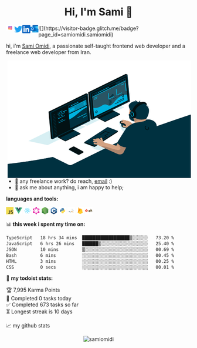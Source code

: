 
<h1 align="center">Hi, I'm Sami 👋</h1>


<a href="https://www.instagram.com/sami.omidi" target="blank">
  <img align="left" alt="sami's Instagram" width="22px" src="https://github.com/Samiomidi/Samiomidi/blob/main/assets/Instagram.svg" />
</a>
<a href="https://twitter.com/sami_omidi" target="blank">
  <img align="left" alt="Sami Omidi | Twitter" width="22px" src="https://github.com/Samiomidi/Samiomidi/blob/main/assets/twitter.svg" />
</a>
<a href="https://linkedin.com/in/samiomidi" target="blank" >
  <img align="left" alt="Abhishek's LinkedIN" width="22px" src="https://github.com/Samiomidi/Samiomidi/blob/main/assets/linkedin.svg" />
</a>
<a href="mailto:samiomidi@hotmail.com" target="blank">
  <img align="left" alt="Abhishek's LinkedIN" width="22px" src="https://github.com/Samiomidi/Samiomidi/blob/main/assets/outlook.svg" />
</a>
![](https://visitor-badge.glitch.me/badge?page_id=samiomidi.samiomidi)

<br />

hi, i'm [Sami Omidi](https://github.com/Samiomidi), a passionate self-taught frontend web developer and a freelance web developer from Iran.



  <img align="right" alt="GIF" src="https://github.com/Samiomidi/Samiomidi/blob/main/assets/code.gif?raw=true" width="500" height="320" />
  
- 💼 any freelance work? do reach, [email](mailto:samiomidi@hotmail.com) :)
- 💬 ask me about anything, i am happy to help;

**languages and tools:**  

<code><img height="20" src="https://raw.githubusercontent.com/github/explore/80688e429a7d4ef2fca1e82350fe8e3517d3494d/topics/javascript/javascript.png"></code>
<code><img height="20" src="https://raw.githubusercontent.com/github/explore/80688e429a7d4ef2fca1e82350fe8e3517d3494d/topics/vue/vue.png"></code>
<code><img height="20" src="https://raw.githubusercontent.com/github/explore/80688e429a7d4ef2fca1e82350fe8e3517d3494d/topics/react/react.png"></code>
<code><img height="20" src="https://raw.githubusercontent.com/github/explore/5c058a388828bb5fde0bcafd4bc867b5bb3f26f3/topics/graphql/graphql.png"></code>
<code><img height="20" src="https://raw.githubusercontent.com/github/explore/80688e429a7d4ef2fca1e82350fe8e3517d3494d/topics/nodejs/nodejs.png"></code>
<code><img height="20" src="https://raw.githubusercontent.com/github/explore/80688e429a7d4ef2fca1e82350fe8e3517d3494d/topics/cpp/cpp.png"></code>
<code><img height="20" src="https://raw.githubusercontent.com/github/explore/80688e429a7d4ef2fca1e82350fe8e3517d3494d/topics/python/python.png"></code>
<code><img height="20" src="https://raw.githubusercontent.com/github/explore/80688e429a7d4ef2fca1e82350fe8e3517d3494d/topics/mysql/mysql.png"></code>
<code><img height="20" src="https://raw.githubusercontent.com/github/explore/80688e429a7d4ef2fca1e82350fe8e3517d3494d/topics/firebase/firebase.png"></code>
<code><img height="20" src="https://raw.githubusercontent.com/github/explore/80688e429a7d4ef2fca1e82350fe8e3517d3494d/topics/git/git.png"></code>

📊 **this week i spent my time on:**
<!--START_SECTION:waka-->

```text
TypeScript   18 hrs 34 mins  ██████████████████▒░░░░░░   73.20 %
JavaScript   6 hrs 26 mins   ██████▒░░░░░░░░░░░░░░░░░░   25.40 %
JSON         10 mins         ▒░░░░░░░░░░░░░░░░░░░░░░░░   00.69 %
Bash         6 mins          ░░░░░░░░░░░░░░░░░░░░░░░░░   00.45 %
HTML         3 mins          ░░░░░░░░░░░░░░░░░░░░░░░░░   00.25 %
CSS          0 secs          ░░░░░░░░░░░░░░░░░░░░░░░░░   00.01 %
```

<!--END_SECTION:waka-->


🚧 **my todoist stats:**
<!-- TODO-IST:START -->
🏆  7,995 Karma Points           
🌸  Completed 0 tasks today           
✅  Completed 673 tasks so far           
⏳  Longest streak is 10 days
<!-- TODO-IST:END -->


📈 my github stats

<p align="center"> <img src="https://github-readme-stats.vercel.app/api?username=samiomidi&show_icons=true&theme=gotham" alt="samiomidi" />





